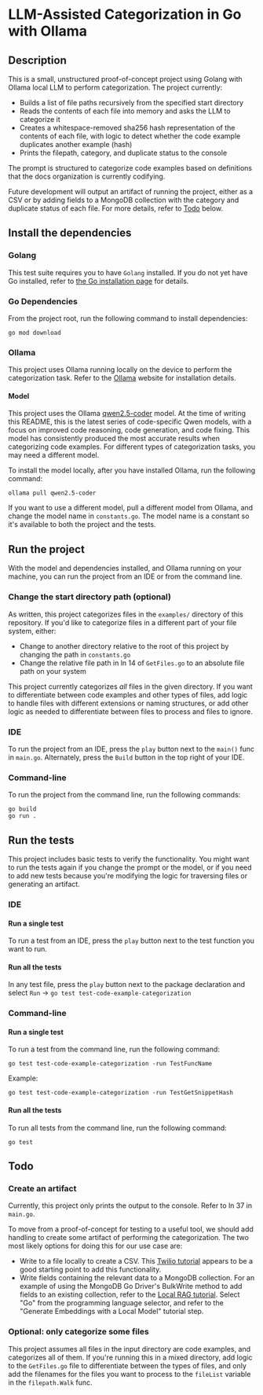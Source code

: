 # LLM-Assisted Categorization in Go with Ollama

## Description

This is a small, unstructured proof-of-concept project using Golang with
Ollama local LLM to perform categorization. The project currently:

- Builds a list of file paths recursively from the specified start directory
- Reads the contents of each file into memory and asks the LLM to categorize it
- Creates a whitespace-removed sha256 hash representation of the contents of
  each file, with logic to detect whether the code example duplicates another
  example (hash)
- Prints the filepath, category, and duplicate status to the console

The prompt is structured to categorize code examples based on definitions that
the docs organization is currently codifying.

Future development will output an artifact of running the project, either as
a CSV or by adding fields to a MongoDB collection with the category and
duplicate status of each file. For more details, refer to [Todo](#todo) below.

## Install the dependencies

### Golang

This test suite requires you to have `Golang` installed. If you do not yet
have Go installed, refer to [the Go installation page](https://go.dev/doc/install)
for details.

### Go Dependencies

From the project root, run the following command to install
dependencies:

```
go mod download
```

### Ollama

This project uses Ollama running locally on the device to perform the
categorization task. Refer to the [Ollama](https://ollama.com/) website for
installation details.

#### Model

This project uses the Ollama [qwen2.5-coder](https://ollama.com/library/qwen2.5-coder)
model. At the time of writing this README, this is the latest series of
code-specific Qwen models, with a focus on improved code reasoning, code
generation, and code fixing. This model has consistently produced the most
accurate results when categorizing code examples. For different types of
categorization tasks, you may need a different model.

To install the model locally, after you have installed Ollama, run the following
command:

```shell
ollama pull qwen2.5-coder
```

If you want to use a different model, pull a different model from Ollama, and
change the model name in `constants.go`. The model name is a constant so it's
available to both the project and the tests.

## Run the project

With the model and dependencies installed, and Ollama running on your machine,
you can run the project from an IDE or from the command line.

### Change the start directory path (optional)

As written, this project categorizes files in the `examples/` directory of
this repository. If you'd like to categorize files in a different part of your
file system, either:

- Change to another directory relative to the root of this project by changing
  the path in `constants.go`
- Change the relative file path in ln 14 of `GetFiles.go` to an absolute file
  path on your system

This project currently categorizes _all_ files in the given directory. If you
want to differentiate between code examples and other types of files, add
logic to handle files with different extensions or naming structures, or add
other logic as needed to differentiate between files to process and files to
ignore.

### IDE

To run the project from an IDE, press the `play` button next to the `main()`
func in `main.go`. Alternately, press the `Build` button in the top right of
your IDE.

### Command-line

To run the project from the command line, run the following commands:

```
go build
go run .
```

## Run the tests

This project includes basic tests to verify the functionality. You might want
to run the tests again if you change the prompt or the model, or if you need
to add new tests because you're modifying the logic for traversing files or
generating an artifact.

### IDE

#### Run a single test

To run a test from an IDE, press the `play` button next to the test
function you want to run.

#### Run all the tests

In any test file, press the `play` button next to the package declaration and
select `Run` -> `go test test-code-example-categorization`

### Command-line

#### Run a single test

To run a test from the command line, run the following command:

```
go test test-code-example-categorization -run TestFuncName
```

Example:

```
go test test-code-example-categorization -run TestGetSnippetHash
```

#### Run all the tests

To run all tests from the command line, run the following command:

```
go test
```

## Todo

### Create an artifact

Currently, this project only prints the output to the console. Refer
to ln 37 in `main.go`.

To move from a proof-of-concept for testing to a useful tool, we should add
handling to create some artifact of performing the categorization. The two most
likely options for doing this for our use case are:

- Write to a file locally to create a CSV. This
  [Twilio tutorial](https://www.twilio.com/en-us/blog/read-write-csv-file-go#write-csv-files-in-go)
  appears to be a good starting point to add this functionality.
- Write fields containing the relevant data to a MongoDB collection. For an
  example of using the MongoDB Go Driver's BulkWrite method to add fields to
  an existing collection, refer to the
  [Local RAG tutorial](https://www.mongodb.com/docs/atlas/atlas-vector-search/tutorials/local-rag/#generate-embeddings-with-a-local-model).
  Select "Go" from the programming language selector, and refer to the
  "Generate Embeddings with a Local Model" tutorial step.

### Optional: only categorize some files

This project assumes all files in the input directory are code examples, and
categorizes all of them. If you're running this in a mixed directory, add
logic to the `GetFiles.go` file to differentiate between the types of files,
and only add the filenames for the files you want to process to the `fileList`
variable in the `filepath.Walk` func.
